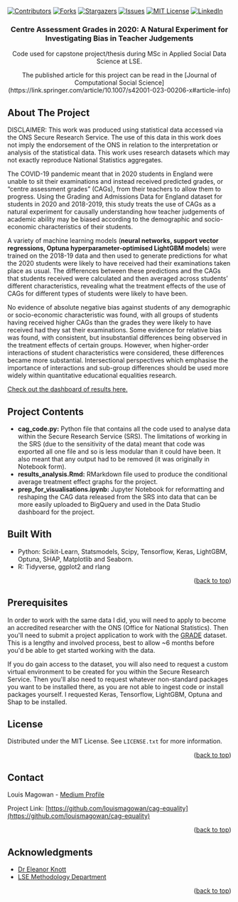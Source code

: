 <div id="top"></div>
<!--
*** Thanks for checking out the Best-README-Template. If you have a suggestion
*** that would make this better, please fork the repo and create a pull request
*** or simply open an issue with the tag "enhancement".
*** Don't forget to give the project a star!
*** Thanks again! Now go create something AMAZING! :D
-->



<!-- PROJECT SHIELDS -->
<!--
*** I'm using markdown "reference style" links for readability.
*** Reference links are enclosed in brackets [ ] instead of parentheses ( ).
*** See the bottom of this document for the declaration of the reference variables
*** for contributors-url, forks-url, etc. This is an optional, concise syntax you may use.
*** https://www.markdownguide.org/basic-syntax/#reference-style-links
-->
[![Contributors][contributors-shield]][contributors-url]
[![Forks][forks-shield]][forks-url]
[![Stargazers][stars-shield]][stars-url]
[![Issues][issues-shield]][issues-url]
[![MIT License][license-shield]][license-url]
[![LinkedIn][linkedin-shield]][linkedin-url]


<h3 align="center">Centre Assessment Grades in 2020: A Natural Experiment for Investigating Bias in Teacher Judgements</h3>

  <p align="center">
    Code used for capstone project/thesis during MSc in Applied Social Data Science at LSE.
  </p>
</div>

 <p align="center">
    The published article for this project can be read in the [Journal of Computational Social Science](https://link.springer.com/article/10.1007/s42001-023-00206-x#article-info)
  </p>
</div>




<!-- ABOUT THE PROJECT -->
## About The Project

DISCLAIMER: This work was produced using statistical data accessed via the ONS Secure Research Service. The use of this data in this work does not imply the endorsement of the ONS in relation to the interpretation or analysis of the statistical data. This work uses research datasets which may not exactly reproduce National Statistics aggregates.

The COVID-19 pandemic meant that in 2020 students in England were unable to sit their examinations and instead received predicted grades, or “centre assessment grades” (CAGs), from their teachers to allow them to progress. Using the Grading and Admissions Data for England dataset for students in 2020 and 2018-2019, this study treats the use of CAGs as a natural experiment for causally understanding how teacher judgements of academic ability may be biased according to the demographic and socio-economic characteristics of their students. 

A variety of machine learning models (<b>neural networks, support vector regressions, Optuna hyperparameter-optimised LightGBM models</b>) were trained on the 2018-19 data and then used to generate predictions for what the 2020 students were likely to have received had their examinations taken place as usual. The differences between these predictions and the CAGs that students received were calculated and then averaged across students’ different characteristics, revealing what the treatment effects of the use of CAGs for different types of students were likely to have been. 

No evidence of absolute negative bias against students of any demographic or socio-economic characteristic was found, with all groups of students having received higher CAGs than the grades they were likely to have received had they sat their examinations. Some evidence for relative bias was found, with consistent, but insubstantial differences being observed in the treatment effects of certain groups. However, when higher-order interactions of student characteristics were considered, these differences became more substantial. Intersectional perspectives which emphasise the importance of interactions and sub-group differences should be used more widely within quantitative educational equalities research.

  <a align="center" href="https://datastudio.google.com/reporting/7c49d7ca-ae1c-43cf-a8f7-8e70d969fbad">
Check out the dashboard of results here.
  </a>

## Project Contents

* <b>cag_code.py:</b> Python file that contains all the code used to analyse data within the Secure Research Service (SRS). The limitations of working in the SRS (due to the sensitivity of the data) meant that code was exported all one file and so is less modular than it could have been. It also meant that any output had to be removed (it was originally in Notebook form).
* <b>results_analysis.Rmd:</b> RMarkdown file used to produce the conditional average treatment effect graphs for the project.
* <b>prep_for_visualisations.ipynb:</b> Jupyter Notebook for reformatting and reshaping the CAG data released from the SRS into data that can be more easily uploaded to BigQuery and used in the Data Studio dashboard for the project.

## Built With

* Python: Scikit-Learn, Statsmodels, Scipy, Tensorflow, Keras, LightGBM, Optuna, SHAP, Matplotlib and Seaborn.
* R: Tidyverse, ggplot2 and rlang

<p align="right">(<a href="#top">back to top</a>)</p>





## Prerequisites

In order to work with the same data I did, you will need to apply to become an accredited researcher with the ONS (Office for National Statistics). Then you'll need to submit a project application to work with the [GRADE](https://www.gov.uk/government/publications/grading-and-admissions-data-for-england-grade-framework) dataset. This is a lengthy and involved process, best to allow ~6 months before you'd be able to get started working with the data.

If you do gain access to the dataset, you will also need to request a custom virtual environment to be created for you within the Secure Research Service. Then you'll also need to request whatever non-standard packages you want to be installed there, as you are not able to ingest code or install packages yourself. I requested Keras, Tensorflow, LightGBM, Optuna and Shap to be installed.






<!-- LICENSE -->
## License

Distributed under the MIT License. See `LICENSE.txt` for more information.

<p align="right">(<a href="#top">back to top</a>)</p>



<!-- CONTACT -->
## Contact

Louis Magowan - [Medium Profile](https://medium.com/@louismagowan42)

Project Link: [https://github.com/louismagowan/cag-equality](https://github.com/louismagowan/cag-equality)

<p align="right">(<a href="#top">back to top</a>)</p>



<!-- ACKNOWLEDGMENTS -->
## Acknowledgments

* [Dr Eleanor Knott](https://www.lse.ac.uk/Methodology/People/Academic-Staff/Ellie-Knott/Ellie-Knott)
* [LSE Methodology Department](https://www.lse.ac.uk/methodology)

<p align="right">(<a href="#top">back to top</a>)</p>



<!-- MARKDOWN LINKS & IMAGES -->
<!-- https://www.markdownguide.org/basic-syntax/#reference-style-links -->
[contributors-shield]: https://img.shields.io/github/contributors/louismagowan/cag-equality.svg?style=for-the-badge
[contributors-url]: https://github.com/louismagowan/cag-equality/graphs/contributors
[forks-shield]: https://img.shields.io/github/forks/louismagowan/cag-equality.svg?style=for-the-badge
[forks-url]: https://github.com/louismagowan/cag-equality/network/members
[stars-shield]: https://img.shields.io/github/stars/louismagowan/cag-equality.svg?style=for-the-badge
[stars-url]: https://github.com/louismagowan/cag-equality/stargazers
[issues-shield]: https://img.shields.io/github/issues/louismagowan/cag-equality.svg?style=for-the-badge
[issues-url]: https://github.com/louismagowan/cag-equality/issues
[license-shield]: https://img.shields.io/github/license/louismagowan/cag-equality.svg?style=for-the-badge
[license-url]: https://github.com/louismagowan/cag-equality/blob/master/LICENSE.txt
[linkedin-shield]: https://img.shields.io/badge/-LinkedIn-black.svg?style=for-the-badge&logo=linkedin&colorB=555
[linkedin-url]: https://www.linkedin.com/in/louismagowan/
